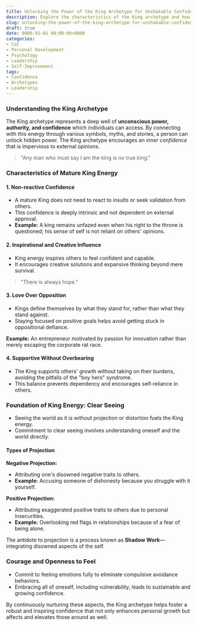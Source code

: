 ```yaml
---
title: Unlocking the Power of the King Archetype for Unshakable Confidence
description: Explore the characteristics of the King archetype and how to incorporate its mature energy for enhanced self-confidence and leadership.
slug: unlocking-the-power-of-the-king-archetype-for-unshakable-confidence
draft: true
date: 0000-01-01 00:00:00+0000
categories:
- CoC
- Personal Development
- Psychology
- Leadership
- Self-Improvement 
tags:
- Confidence
- Archetypes
- Leadership
---
```


### Understanding the King Archetype

The King archetype represents a deep well of **unconscious power, authority, and confidence** which individuals can access. By connecting with this energy through various symbols, myths, and stories, a person can unlock hidden power. The King archetype encourages an *inner confidence* that is impervious to external opinions.

> "Any man who must say I am the king is no true king."

### Characteristics of Mature King Energy

#### 1. Non-reactive Confidence

- A mature King does not need to react to insults or seek validation from others.
- This confidence is deeply intrinsic and not dependent on external approval.
- **Example:** A king remains unfazed even when his right to the throne is questioned; his sense of self is not reliant on others' opinions.

#### 2. Inspirational and Creative Influence

- King energy inspires others to feel confident and capable.
- It encourages creative solutions and expansive thinking beyond mere survival.

> "There is always hope."

#### 3. Love Over Opposition

- Kings define themselves by what they stand for, rather than what they stand against.
- Staying focused on positive goals helps avoid getting stuck in oppositional defiance.

**Example:** An entrepreneur motivated by passion for innovation rather than merely escaping the corporate rat race.

#### 4. Supportive Without Overbearing

- The King supports others' growth without taking on their burdens, avoiding the pitfalls of the "boy hero" syndrome.
- This balance prevents dependency and encourages self-reliance in others.

### Foundation of King Energy: Clear Seeing

- Seeing the world as it is without projection or distortion fuels the King energy.
- Commitment to clear seeing involves understanding oneself and the world directly.

#### Types of Projection

**Negative Projection:**

- Attributing one's disowned negative traits to others.
- **Example:** Accusing someone of dishonesty because you struggle with it yourself.

**Positive Projection:**

- Attributing exaggerated positive traits to others due to personal insecurities.
- **Example:** Overlooking red flags in relationships because of a fear of being alone.

The antidote to projection is a process known as **Shadow Work**—integrating disowned aspects of the self.

### Courage and Openness to Feel

- Commit to feeling emotions fully to eliminate compulsive avoidance behaviors.
- Embracing all of oneself, including vulnerability, leads to sustainable and growing confidence.

By continuously nurturing these aspects, the King archetype helps foster a robust and inspiring confidence that not only enhances personal growth but affects and elevates those around as well.
